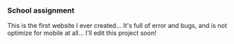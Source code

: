 ### School assignment

This is the first website I ever created... It's full of error and bugs, and is not optimize for mobile at all... I'll edit this project soon!

